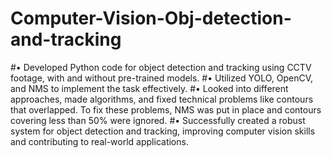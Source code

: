 # Computer-Vision-Obj-detection-and-tracking

#• Developed Python code for object detection and tracking using CCTV footage, with and without pre-trained models.
#• Utilized YOLO, OpenCV, and NMS to implement the task effectively.
#• Looked into different approaches, made algorithms, and fixed technical problems like contours that overlapped. To fix these
problems, NMS was put in place and contours covering less than 50% were ignored.
#• Successfully created a robust system for object detection and tracking, improving computer vision skills and contributing
to real-world applications.
